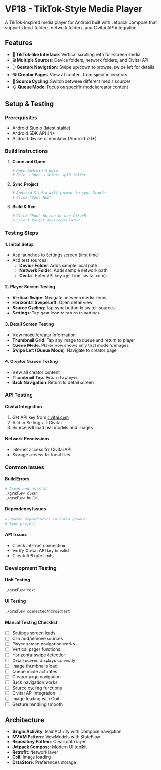 # VP18 - TikTok-Style Media Player

A TikTok-inspired media player for Android built with Jetpack Compose that supports local folders, network folders, and Civitai API integration.

## Features

- 📱 **TikTok-like Interface**: Vertical scrolling with full-screen media
- 🎬 **Multiple Sources**: Device folders, network folders, and Civitai API
- 👆 **Gesture Navigation**: Swipe up/down to browse, swipe left for details
- 🖼️ **Creator Pages**: View all content from specific creators
- 🔄 **Source Cycling**: Switch between different media sources
- 📋 **Queue Mode**: Focus on specific model/creator content

## Setup & Testing

### Prerequisites
- Android Studio (latest stable)
- Android SDK API 24+
- Android device or emulator (Android 7.0+)

### Build Instructions

1. **Clone and Open**
   ```bash
   # Open Android Studio
   # File → Open → Select vp18 folder
   ```

2. **Sync Project**
   ```bash
   # Android Studio will prompt to sync Gradle
   # Click "Sync Now"
   ```

3. **Build & Run**
   ```bash
   # Click "Run" button or use Ctrl+R
   # Select target device/emulator
   ```

### Testing Steps

#### 1. **Initial Setup**
- App launches to Settings screen (first time)
- Add test sources:
  - **Device Folder**: Adds sample local path
  - **Network Folder**: Adds sample network path
  - **Civitai**: Enter API key (get from civitai.com)

#### 2. **Player Screen Testing**
- **Vertical Swipe**: Navigate between media items
- **Horizontal Swipe Left**: Open detail view
- **Source Cycling**: Tap sync button to switch sources
- **Settings**: Tap gear icon to return to settings

#### 3. **Detail Screen Testing**
- View model/creator information
- **Thumbnail Grid**: Tap any image to queue and return to player
- **Queue Mode**: Player now shows only that model's images
- **Swipe Left (Queue Mode)**: Navigate to creator page

#### 4. **Creator Screen Testing**
- View all creator content
- **Thumbnail Tap**: Return to player
- **Back Navigation**: Return to detail screen

### API Testing

#### Civitai Integration
1. Get API key from [civitai.com](https://civitai.com)
2. Add in Settings → Civitai
3. Source will load real models and images

#### Network Permissions
- Internet access for Civitai API
- Storage access for local files

### Common Issues

#### Build Errors
```bash
# Clean and rebuild
./gradlew clean
./gradlew build
```

#### Dependency Issues
```bash
# Update dependencies in build.gradle
# Sync project
```

#### API Issues
- Check internet connection
- Verify Civitai API key is valid
- Check API rate limits

### Development Testing

#### Unit Testing
```bash
./gradlew test
```

#### UI Testing
```bash
./gradlew connectedAndroidTest
```

#### Manual Testing Checklist
- [ ] Settings screen loads
- [ ] Can add/remove sources
- [ ] Player screen navigation works
- [ ] Vertical pager functions
- [ ] Horizontal swipe detection
- [ ] Detail screen displays correctly
- [ ] Image thumbnails load
- [ ] Queue mode activates
- [ ] Creator page navigation
- [ ] Back navigation works
- [ ] Source cycling functions
- [ ] Civitai API integration
- [ ] Image loading with Coil
- [ ] Gesture handling smooth

## Architecture

- **Single Activity**: MainActivity with Compose navigation
- **MVVM Pattern**: ViewModels with StateFlow
- **Repository Pattern**: Clean data layer
- **Jetpack Compose**: Modern UI toolkit
- **Retrofit**: Network layer
- **Coil**: Image loading
- **DataStore**: Preferences storage